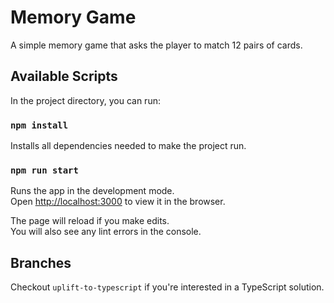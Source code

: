 # Memory Game

A simple memory game that asks the player to match 12 pairs of cards.

## Available Scripts

In the project directory, you can run:

### `npm install`

Installs all dependencies needed to make the project run.

### `npm run start`

Runs the app in the development mode.\
Open [http://localhost:3000](http://localhost:3000) to view it in the browser.

The page will reload if you make edits.\
You will also see any lint errors in the console.

## Branches

Checkout `uplift-to-typescript` if you're interested in a TypeScript solution.
